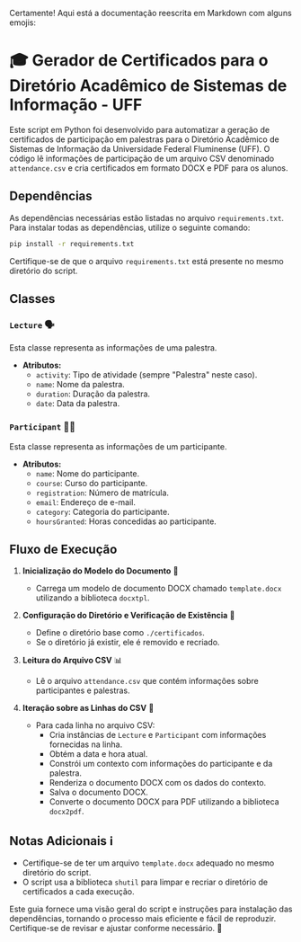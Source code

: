Certamente! Aqui está a documentação reescrita em Markdown com alguns emojis:

# 🎓 Gerador de Certificados para o Diretório Acadêmico de Sistemas de Informação - UFF

Este script em Python foi desenvolvido para automatizar a geração de certificados de participação em palestras para o Diretório Acadêmico de Sistemas de Informação da Universidade Federal Fluminense (UFF). O código lê informações de participação de um arquivo CSV denominado `attendance.csv` e cria certificados em formato DOCX e PDF para os alunos.

## Dependências
As dependências necessárias estão listadas no arquivo `requirements.txt`. Para instalar todas as dependências, utilize o seguinte comando:

```bash
pip install -r requirements.txt
```

Certifique-se de que o arquivo `requirements.txt` está presente no mesmo diretório do script.

## Classes

### `Lecture` 🗣️
Esta classe representa as informações de uma palestra.

- **Atributos:**
  - `activity`: Tipo de atividade (sempre "Palestra" neste caso).
  - `name`: Nome da palestra.
  - `duration`: Duração da palestra.
  - `date`: Data da palestra.

### `Participant` 🙋‍♂️
Esta classe representa as informações de um participante.

- **Atributos:**
  - `name`: Nome do participante.
  - `course`: Curso do participante.
  - `registration`: Número de matrícula.
  - `email`: Endereço de e-mail.
  - `category`: Categoria do participante.
  - `hoursGranted`: Horas concedidas ao participante.

## Fluxo de Execução

1. **Inicialização do Modelo do Documento** 📄
   - Carrega um modelo de documento DOCX chamado `template.docx` utilizando a biblioteca `docxtpl`.

2. **Configuração do Diretório e Verificação de Existência** 📁
   - Define o diretório base como `./certificados`.
   - Se o diretório já existir, ele é removido e recriado.

3. **Leitura do Arquivo CSV** 📊
   - Lê o arquivo `attendance.csv` que contém informações sobre participantes e palestras.

4. **Iteração sobre as Linhas do CSV** 🔄
   - Para cada linha no arquivo CSV:
     - Cria instâncias de `Lecture` e `Participant` com informações fornecidas na linha.
     - Obtém a data e hora atual.
     - Constrói um contexto com informações do participante e da palestra.
     - Renderiza o documento DOCX com os dados do contexto.
     - Salva o documento DOCX.
     - Converte o documento DOCX para PDF utilizando a biblioteca `docx2pdf`.

## Notas Adicionais ℹ️
- Certifique-se de ter um arquivo `template.docx` adequado no mesmo diretório do script.
- O script usa a biblioteca `shutil` para limpar e recriar o diretório de certificados a cada execução.

Este guia fornece uma visão geral do script e instruções para instalação das dependências, tornando o processo mais eficiente e fácil de reproduzir. Certifique-se de revisar e ajustar conforme necessário. 🚀
